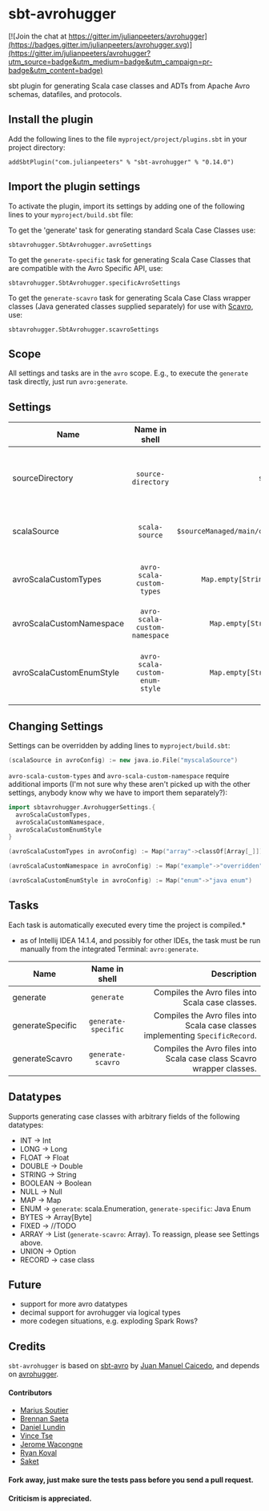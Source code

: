 # sbt-avrohugger


[![Join the chat at https://gitter.im/julianpeeters/avrohugger](https://badges.gitter.im/julianpeeters/avrohugger.svg)](https://gitter.im/julianpeeters/avrohugger?utm_source=badge&utm_medium=badge&utm_campaign=pr-badge&utm_content=badge)


sbt plugin for generating Scala case classes and ADTs from Apache Avro schemas, datafiles, and protocols.


Install the plugin
------------------

Add the following lines to the file ``myproject/project/plugins.sbt`` in your
project directory:

    addSbtPlugin("com.julianpeeters" % "sbt-avrohugger" % "0.14.0")


Import the plugin settings
--------------------------

To activate the plugin, import its settings by adding one of the following lines to
your ``myproject/build.sbt`` file:


To get the 'generate' task for generating standard Scala Case Classes use:

    sbtavrohugger.SbtAvrohugger.avroSettings


To get the `generate-specific` task for generating Scala Case Classes that are compatible with the Avro Specific API, use:

    sbtavrohugger.SbtAvrohugger.specificAvroSettings



To get the `generate-scavro` task for generating Scala Case Class wrapper classes (Java generated classes supplied separately) for use with [Scavro](https://github.com/oedura/scavro), use:

    sbtavrohugger.SbtAvrohugger.scavroSettings


Scope
-----
All settings and tasks are in the ``avro`` scope. E.g., to execute the
``generate`` task directly, just run ``avro:generate``.


Settings
--------

| Name          | Name in shell | Default  | Description  |
| ------------- |:-------------:| -----:| -----:|
| sourceDirectory      | ``source-directory``  | ``src/main/avro`` | Path containing ``*.avsc``, ``*.avdl``, and/or ``*.avro`` files. |
| scalaSource          | ``scala-source``      |   ``$sourceManaged/main/compiled_avro`` |   Path for the generated ``*.scala`` or ``*.java``  files. |
| avroScalaCustomTypes      | ``avro-scala-custom-types`` |   ``Map.empty[String, Class[_]]`` | Map for reassigning `array` to `Array`, `List`, or `Seq`. |
| avroScalaCustomNamespace | ``avro-scala-custom-namespace`` |   ``Map.empty[String, String]`` | Map for reassigning namespaces. |
| avroScalaCustomEnumStyle | ``avro-scala-custom-enum-style`` |   ``Map.empty[String, String]`` | Map for reassigning enum style to `java enum` or `case object`. |


Changing Settings
-----------------

Settings can be overridden by adding lines to ``myproject/build.sbt``:

```scala    
(scalaSource in avroConfig) := new java.io.File("myscalaSource")

```


`avro-scala-custom-types` and `avro-scala-custom-namespace` require additional imports (I'm not sure why these aren't picked up with the other settings, anybody know why we have to import them separately?):

```scala
import sbtavrohugger.AvrohuggerSettings.{
  avroScalaCustomTypes,
  avroScalaCustomNamespace,
  avroScalaCustomEnumStyle
}

(avroScalaCustomTypes in avroConfig) := Map("array"->classOf[Array[_]])

(avroScalaCustomNamespace in avroConfig) := Map("example"->"overridden")

(avroScalaCustomEnumStyle in avroConfig) := Map("enum"->"java enum")

```

Tasks
-----
Each task is automatically executed every time the project is compiled.*
* as of Intellij IDEA 14.1.4, and possibly for other IDEs, the task must be run manually from the integrated Terminal:  ``avro:generate``.


| Name          | Name in shell | Description  |
| ------------- |:-------------:| -----:|
| generate      | ``generate`` | Compiles the Avro files into Scala case classes. |
| generateSpecific      | ``generate-specific``      |   Compiles the Avro files into Scala case classes implementing `SpecificRecord`. |
| generateScavro      | ``generate-scavro``      |   Compiles the Avro files into Scala case class Scavro wrapper classes. |






Datatypes
---------
Supports generating case classes with arbitrary fields of the following datatypes:


* INT &rarr; Int
* LONG &rarr; Long
* FLOAT &rarr; Float
* DOUBLE &rarr; Double
* STRING &rarr; String
* BOOLEAN &rarr; Boolean
* NULL &rarr; Null
* MAP &rarr; Map
* ENUM &rarr; `generate`: scala.Enumeration, `generate-specific`: Java Enum
* BYTES &rarr; Array[Byte]
* FIXED &rarr; //TODO
* ARRAY &rarr; List (`generate-scavro`: Array). To reassign, please see Settings above.
* UNION &rarr; Option
* RECORD &rarr; case class



Future
------
* support for more avro datatypes
* decimal support for avrohugger via logical types
* more codegen situations, e.g. exploding Spark Rows?

Credits
-------

`sbt-avrohugger` is based on [sbt-avro](https://github.com/cavorite/sbt-avro) by [Juan Manuel Caicedo](http://cavorite.com/), and depends on [avrohugger](https://github.com/julianpeeters/avrohugger).

#### Contributors

- [Marius Soutier](https://github.com/mariussoutier)
- [Brennan Saeta](https://github.com/saeta)
- [Daniel Lundin](https://github.com/dln)
- [Vince Tse](https://github.com/vtonehundred)
- [Jerome Wacongne](https://github.com/ch4mpy)
- [Ryan Koval](http://github.ryankoval.com)
- [Saket](https://github.com/skate056)

#### Fork away, just make sure the tests pass before you send a pull request.


#### Criticism is appreciated.
